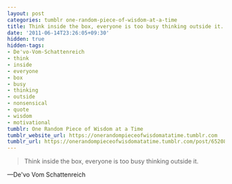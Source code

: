 ```yaml
---
layout: post
categories: tumblr one-random-piece-of-wisdom-at-a-time
title: Think inside the box, everyone is too busy thinking outside it.
date: '2011-06-14T23:26:05+09:30'
hidden: true
hidden-tags:
- De'vo-Vom-Schattenreich
- think
- inside
- everyone
- box
- busy
- thinking
- outside
- nonsensical
- quote
- wisdom
- motivational
tumblr: One Random Piece of Wisdom at a Time
tumblr_website_url: https://onerandompieceofwisdomatatime.tumblr.com
tumblr_url: https://onerandompieceofwisdomatatime.tumblr.com/post/6520852919/think-inside-the-box-everyone-is-too-busy
---
```

> Think inside the box, everyone is too busy thinking outside it.

—De'vo Vom Schattenreich
